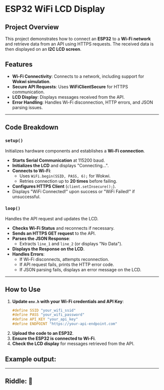 # ESP32 WiFi LCD Display

## Project Overview
This project demonstrates how to connect an **ESP32** to a **Wi-Fi network** and retrieve data from an API using HTTPS requests. The received data is then displayed on an **I2C LCD screen**. 

## Features
- **Wi-Fi Connectivity**: Connects to a network, including support for **Wokwi simulation**.
- **Secure API Requests**: Uses **WiFiClientSecure** for HTTPS communication.
- **LCD Display**: Displays messages received from the API.
- **Error Handling**: Handles Wi-Fi disconnection, HTTP errors, and JSON parsing issues.

---

## Code Breakdown

### `setup()`
Initializes hardware components and establishes a **Wi-Fi connection**.
- **Starts Serial Communication** at 115200 baud.
- **Initializes the LCD** and displays "Connecting...".
- **Connects to Wi-Fi**:
  - Uses `WiFi.begin(SSID, PASS, 6);` for Wokwi.
  - Retries connection up to **20 times** before failing.
- **Configures HTTPS Client** (`client.setInsecure();`).
- Displays "WiFi Connected!" upon success or "WiFi Failed!" if unsuccessful.

### `loop()`
Handles the API request and updates the LCD.
- **Checks Wi-Fi Status** and reconnects if necessary.
- **Sends an HTTPS GET request** to the API.
- **Parses the JSON Response**:
  - Extracts `line_1` and `line_2` (or displays "No Data").
- **Displays the Response on the LCD**.
- **Handles Errors**:
  - If Wi-Fi disconnects, attempts reconnection.
  - If API request fails, prints the HTTP error code.
  - If JSON parsing fails, displays an error message on the LCD.

---

## How to Use
1. **Update `env.h` with your Wi-Fi credentials and API Key**:
   ```cpp
   #define SSID "your_wifi_ssid"
   #define PASS "your_wifi_password"
   #define API_KEY "your_api_key"
   #define ENDPOINT "https://your-api-endpoint.com"
   ```
2. **Upload the code to an ESP32**.
3. **Ensure the ESP32 is connected to Wi-Fi**.
4. **Check the LCD display** for messages retrieved from the API.


## Example output:

---

## Riddle: 🧠



